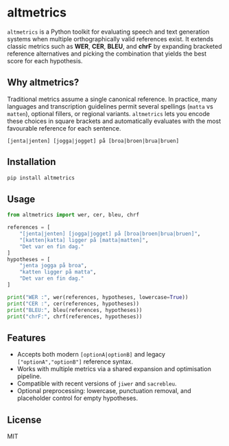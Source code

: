 # altmetrics

`altmetrics` is a Python toolkit for evaluating speech and text generation systems when multiple orthographically valid references exist. It extends classic metrics such as **WER**, **CER**, **BLEU**, and **chrF** by expanding bracketed reference alternatives and picking the combination that yields the best score for each hypothesis.

## Why altmetrics?

Traditional metrics assume a single canonical reference. In practice, many languages and transcription guidelines permit several spellings (`matta` vs `matten`), optional fillers, or regional variants. `altmetrics` lets you encode these choices in square brackets and automatically evaluates with the most favourable reference for each sentence.

```
[jenta|jenten] [jogga|jogget] på [broa|broen|brua|bruen]
```

## Installation

```bash
pip install altmetrics
```

## Usage

```python
from altmetrics import wer, cer, bleu, chrf

references = [
    "[jenta|jenten] [jogga|jogget] på [broa|broen|brua|bruen]",
    "[katten|katta] ligger på [matta|matten]",
    "Det var en fin dag."
]
hypotheses = [
    "jenta jogga på broa",
    "katten ligger på matta",
    "Det var en fin dag."
]

print("WER :", wer(references, hypotheses, lowercase=True))
print("CER :", cer(references, hypotheses))
print("BLEU:", bleu(references, hypotheses))
print("chrF:", chrf(references, hypotheses))
```

## Features

- Accepts both modern `[optionA|optionB]` and legacy `["optionA","optionB"]` reference syntax.
- Works with multiple metrics via a shared expansion and optimisation pipeline.
- Compatible with recent versions of `jiwer` and `sacrebleu`.
- Optional preprocessing: lowercase, punctuation removal, and placeholder control for empty hypotheses.

## License

MIT
